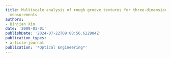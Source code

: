 ```yaml
---
title: Multiscale analysis of rough groove textures for three-dimensional optical
  measurements
authors:
- Binjian Xin
date: '2009-01-01'
publishDate: '2024-07-22T09:08:56.622984Z'
publication_types:
- article-journal
publication: '*Optical Engineering*'
---
```

